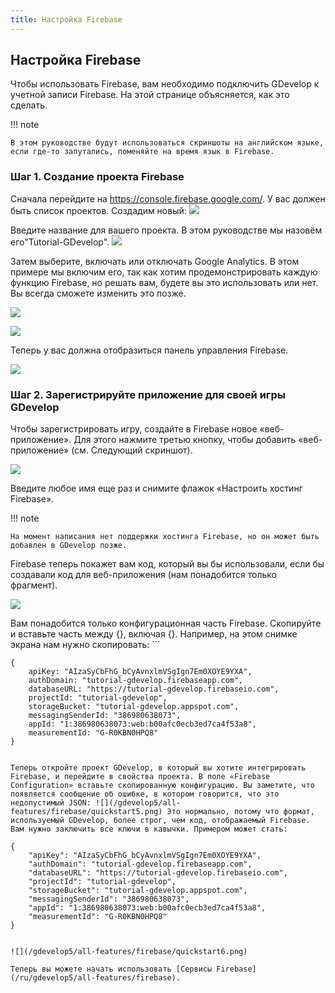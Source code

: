 ```yaml
---
title: Настройка Firebase
---
```

##  Настройка Firebase 

Чтобы использовать Firebase, вам необходимо подключить GDevelop к учетной записи Firebase. На этой странице объясняется, как это сделать.

!!! note

    В этом руководстве будут использоваться скриншоты на английском языке, если где-то запутались, поменяйте на время язык в Firebase.

### Шаг 1. Создание проекта Firebase

Сначала перейдите на <https://console.firebase.google.com/>. У вас должен быть список проектов. Создадим новый: ![](/gdevelop5/all-features/firebase/quickstart1.jpg)

Введите название для вашего проекта. В этом руководстве мы назовём его"Tutorial-GDevelop". ![](/gdevelop5/all-features/firebase/quickstart2.jpg)

Затем выберите, включать или отключать Google Analytics. В этом примере мы включим его, так как хотим продемонстрировать каждую функцию Firebase, но решать вам, будете вы это использовать или нет. Вы всегда сможете изменить это позже.

![](/gdevelop5/all-features/firebase/bandicam_2020-05-07_17-25-40-916.jpg)

![](/gdevelop5/all-features/firebase/bandicam_2020-05-07_17-25-55-986.jpg)

Теперь у вас должна отобразиться панель управления Firebase.

![](/gdevelop5/all-features/firebase/bandicam_2020-05-07_17-26-34-404.jpg)

### Шаг 2. Зарегистрируйте приложение для своей игры GDevelop

Чтобы зарегистрировать игру, создайте в Firebase новое «веб-приложение». Для этого нажмите третью кнопку, чтобы добавить «веб-приложение» (см. Следующий скриншот).

![](/gdevelop5/all-features/firebase/bandicam_2020-05-07_17-27-51-338.jpg)

Введите любое имя еще раз и снимите флажок «Настроить хостинг Firebase».

!!! note

    На момент написания нет поддержки хостинга Firebase, но он может быть добавлен в GDevelop позже.

Firebase теперь покажет вам код, который вы бы использовали, если бы создавали код для веб-приложения (нам понадобится только фрагмент).

![](/gdevelop5/all-features/firebase/quickstart4.png)

Вам понадобится только конфигурационная часть Firebase. Скопируйте и вставьте часть между {}, включая {}. Например, на этом снимке экрана нам нужно скопировать: ```

    {
        apiKey: "AIzaSyCbFhG_bCyAvnxlmVSgIgn7Em0XOYE9YXA",
        authDomain: "tutorial-gdevelop.firebaseapp.com",
        databaseURL: "https://tutorial-gdevelop.firebaseio.com",
        projectId: "tutorial-gdevelop",
        storageBucket: "tutorial-gdevelop.appspot.com",
        messagingSenderId: "386980638073",
        appId: "1:386980638073:web:b00afc0ecb3ed7ca4f53a8",
        measurementId: "G-R0KBN0HPQ8"
    }

```

Теперь откройте проект GDevelop, в который вы хотите интегрировать Firebase, и перейдите в свойства проекта. В поле «Firebase Configuration» вставьте скопированную конфигурацию. Вы заметите, что появляется сообщение об ошибке, в котором говорится, что это недопустимый JSON: ![](/gdevelop5/all-features/firebase/quickstart5.png) Это нормально, потому что формат, используемый GDevelop, более строг, чем код, отображаемый Firebase. Вам нужно заключить все ключи в кавычки. Примером может стать:

```

    {
        "apiKey": "AIzaSyCbFhG_bCyAvnxlmVSgIgn7Em0XOYE9YXA",
        "authDomain": "tutorial-gdevelop.firebaseapp.com",
        "databaseURL": "https://tutorial-gdevelop.firebaseio.com",
        "projectId": "tutorial-gdevelop",
        "storageBucket": "tutorial-gdevelop.appspot.com",
        "messagingSenderId": "386980638073",
        "appId": "1:386980638073:web:b00afc0ecb3ed7ca4f53a8",
        "measurementId": "G-R0KBN0HPQ8"
    }

``` Теперь ошибки быть не должно:

![](/gdevelop5/all-features/firebase/quickstart6.png)

Теперь вы можете начать использовать [Сервисы Firebase](/ru/gdevelop5/all-features/firebase).
